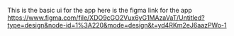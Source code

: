This is the basic ui for the app here is the figma link for the app 
https://www.figma.com/file/XDO9cGO2Vux6yG1MAzaVaT/Untitled?type=design&node-id=1%3A220&mode=design&t=yd4RKm2eJ6aazPWo-1

